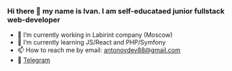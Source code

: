 ### Hi there 👋 my name is Ivan. I am self-educataed junior fullstack web-developer

- 🔭 I’m currently working in Labirint company (Moscow)
- 🌱 I’m currently learning JS/React and PHP/Symfony
- 📫 How to reach me by email: [antonovdev88@gmail.com](mailto:antonovdev88@gmail.com) 
- :iphone: [Telegram](https://t.me/antonovkrez "Telegram")

